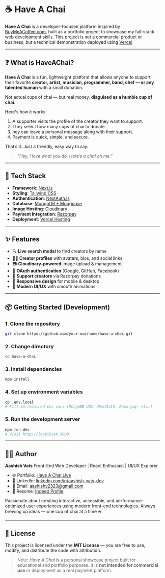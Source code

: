 # ☕ Have A Chai

**Have A Chai** is a developer-focused platform inspired by [BuyMeACoffee.com](https://www.buymeacoffee.com/), built as a portfolio project to showcase my full-stack web development skills. This project is not a commercial product or business, but a technical demonstration deployed using [Vercel](https://vercel.com/).

---

## ❓ What is HaveAChai?

**Have A Chai** is a fun, lightweight platform that allows anyone to support their favorite **creator, artist, musician, programmer, band, chef — or any talented human** with a small donation.

Not actual cups of chai — but real money, **disguised as a humble cup of chai**.

Here's how it works:

1. A supporter visits the profile of the creator they want to support.
2. They select how many cups of chai to donate.
3. hey can leave a personal message along with their support.
4. Payment is quick, simple, and secure.


That’s it. Just a friendly, easy way to say:
>_"Hey, I love what you do. Here’s a chai on me.”_

---

## 🚀 Tech Stack

- **Framework**: [Next.js](https://nextjs.org/)
- **Styling**: [Tailwind CSS](https://tailwindcss.com/)
- **Authentication**: [NextAuth.js](https://next-auth.js.org/)
- **Database**: [MongoDB + Mongoose](https://mongoosejs.com/)
- **Image Hosting**: [Cloudinary](https://cloudinary.com/)
- **Payment Integration**: [Razorpay](https://razorpay.com/)
- **Deployment**: [Vercel Hosting](https://vercel.com/)

---

## ✨ Features

- 🔍 **Live search modal** to find creators by name
- 🧑‍💼 **Creator profiles** with avatars, bios, and social links
- 📷 **Cloudinary-powered** image upload & management
- 🔐 **OAuth authentication** (Google, GitHub, Facebook)
- 💸 **Support creators** via Razorpay donations
- 🌙 **Responsive design** for mobile & desktop
- 🎨 **Modern UI/UX** with smooth animations

---

## 📦 Getting Started (Development)

### 1. Clone the repository
```bash
git clone https://github.com/your-username/have-a-chai.git
```
### 2. Change directory
```bash
cd have-a-chai
```

### 3. Install dependencies
```bash
npm install
```

### 4. Set up environment variables
```bash
cp .env.local
# Fill in required env vars (MongoDB URI, NextAuth, Razorpay, etc.)
```

### 5. Run the development server
```bash
npm run dev
# Visit http://localhost:3000
```

---

## 👨‍💻 Author

**Aashish Vats**
Front-End Web Developer | React Enthusiast | UI/UX Explorer

- 🌐 Portfolio: [Have A Chai Live](https://have-a-chai.vercel.app)
- 💼 LinkedIn: [linkedin.com/in/aashish-vats-dev](https://www.linkedin.com/in/aashish-vats-dev/)
- 📧 Email: [aashishv2323@gmail.com](mailto:aashishv2323@gmail.com)
- 📁 Resume: [Indeed Profile](https://profile.indeed.com/p/aashishv-x2j8tvk)

Passionate about creating interactive, accessible, and performance-optimized user experiences using modern front-end technologies.
Always brewing up ideas — one cup of chai at a time ☕

---


## 📝 License

This project is licensed under the **MIT License** — you are free to use, modify, and distribute the code with attribution.

> Note: *Have A Chai* is a personal showcase project built for educational and portfolio purposes. It is **not intended for commercial use** or deployment as a real payment platform.


